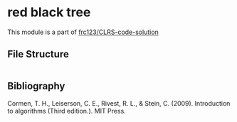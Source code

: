 # red black tree

This module is a part of [frc123/CLRS-code-solution](https://github.com/frc123/CLRS-code-solution)

## File Structure

```bash

```

## Bibliography

Cormen, T. H., Leiserson, C. E., Rivest, R. L., & Stein, C. (2009). Introduction to algorithms  (Third edition.). MIT Press.
